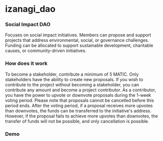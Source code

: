 # izanagi_dao
### Social Impact DAO
Focuses on social impact initiatives. Members can propose and support projects that address environmental, social, or governance challenges. Funding can be allocated to support sustainable development, charitable causes, or community-driven initiatives.

### How does it work
To become a stakeholder, contribute a minimum of 5 MATIC. Only stakeholders have the ability to create new proposals. If you wish to contribute to the project without becoming a stakeholder, you can contribute any amount and become a project contributor. As a contributor, you have the power to upvote or downvote proposals during the 1-week voting period. Please note that proposals cannot be cancelled before this period ends. After the voting period, if a proposal receives more upvotes than downvotes, the funds can be transferred to the initiative's address. However, if the proposal fails to achieve more upvotes than downvotes, the transfer of funds will not be possible, and only cancellation is possible.

### Demo

